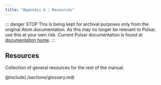 ```yaml
---
title: "Appendix A : Resources"
---
```


::: danger STOP
This is being kept for archival purposes only from the original Atom documentation. As this may no longer be relevant to Pulsar, use this at your own risk.
Current Pulsar documentation is found at [documentation home](/docs/launch-manual/getting-started).
:::

## Resources

Collection of general resources for the rest of the manual.

@include(./sections/glossary.md)

